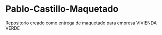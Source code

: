 # Pablo-Castillo-Maquetado
Repositorio creado como entrega de maquetado para empresa VIVIENDA VERDE
